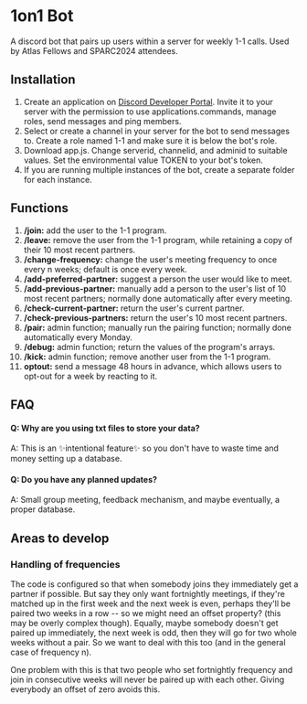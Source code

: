 # 1on1 Bot
A discord bot that pairs up users within a server for weekly 1-1 calls. 
Used by Atlas Fellows and SPARC2024 attendees. 
## Installation
1. Create an application on [Discord Developer Portal](https://discord.com/developers/applications). Invite it to your server with the permission to use applications.commands, manage roles, send messages and ping members.
2. Select or create a channel in your server for the bot to send messages to. Create a role named 1-1 and make sure it is below the bot's role. 
3. Download app.js. Change serverid, channelid, and adminid to suitable values. Set the environmental value TOKEN to your bot's token. 
4. If you are running multiple instances of the bot, create a separate folder for each instance. 
## Functions
1. **/join:** add the user to the 1-1 program.
2. **/leave:** remove the user from the 1-1 program, while retaining a copy of their 10 most recent partners.
3. **/change-frequency:** change the user's meeting frequency to once every n weeks; default is once every week.
4. **/add-preferred-partner:** suggest a person the user would like to meet.
5. **/add-previous-partner:** manually add a person to the user's list of 10 most recent partners; normally done automatically after every meeting.
6. **/check-current-partner:** return the user's current partner.
7. **/check-previous-partners:** return the user's 10 most recent partners.
8. **/pair:** admin function; manually run the pairing function; normally done automatically every Monday.
9. **/debug:** admin function; return the values of the program's arrays.
10. **/kick:** admin function; remove another user from the 1-1 program.  
11. **optout:** send a message 48 hours in advance, which allows users to opt-out for a week by reacting to it. 
## FAQ
#### Q: Why are you using txt files to store your data?
A: This is an ✨intentional feature✨ so you don't have to waste time and money setting up a database.
#### Q: Do you have any planned updates?
A: Small group meeting, feedback mechanism, and maybe eventually, a proper database.
## Areas to develop
### Handling of frequencies
The code is configured so that when somebody joins they immediately get a partner if possible. But say they only want fortnightly meetings, if they're matched up in the first week and the next week is even, perhaps they'll be paired two weeks in a row -- so we might need an offset property? (this may be overly complex though). Equally, maybe somebody doesn't get paired up immediately, the next week is odd, then they will go for two whole weeks without a pair. So we want to deal with this too (and in the general case of frequency n).

One problem with this is that two people who set fortnightly frequency and join in consecutive weeks will never be paired up with each other. Giving everybody an offset of zero avoids this.
